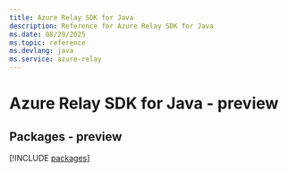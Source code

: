```yaml
---
title: Azure Relay SDK for Java
description: Reference for Azure Relay SDK for Java
ms.date: 08/29/2025
ms.topic: reference
ms.devlang: java
ms.service: azure-relay
---
```

# Azure Relay SDK for Java - preview
## Packages - preview
[!INCLUDE [packages](relay-index.md)]